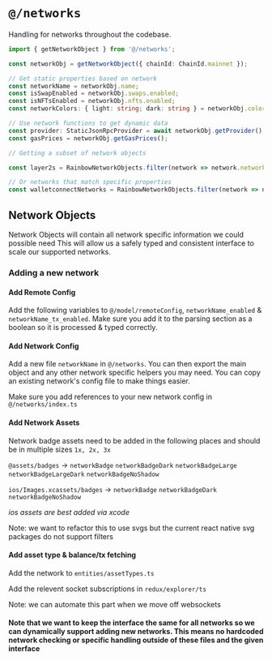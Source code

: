 # `@/networks`

Handling for networks throughout the codebase.

```typescript
import { getNetworkObject } from '@/networks';

const networkObj = getNetworkObject({ chainId: ChainId.mainnet });

// Get static properties based on network
const networkName = networkObj.name;
const isSwapEnabled = networkObj.swaps.enabled;
const isNFTsEnabled = networkObj.nfts.enabled;
const networkColors: { light: string; dark: string } = networkObj.colors;

// Use network functions to get dynamic data
const provider: StaticJsonRpcProvider = await networkObj.getProvider();
const gasPrices = networkObj.getGasPrices();

// Getting a subset of network objects

const layer2s = RainbowNetworkObjects.filter(network => network.networkType === 'layer2');

// Or networks that match specific properties
const walletconnectNetworks = RainbowNetworkObjects.filter(network => network.features.walletconnect).map(network => network.value);
```

## Network Objects

Network Objects will contain all network specific information we could possible need
This will allow us a safely typed and consistent interface to scale our supported networks.

### Adding a new network

#### Add Remote Config

Add the following variables to `@/model/remoteConfig`, `networkName_enabled` & `networkName_tx_enabled`. Make sure you add it to the parsing section as a boolean so it is processed & typed correctly.

#### Add Network Config

Add a new file `networkName` in `@/networks`. You can then export the main object and any other network specific helpers you may need. You can copy an existing network's config file to make things easier.

Make sure you add references to your new network config in `@/networks/index.ts`

#### Add Network Assets

Network badge assets need to be added in the following places and should be in multiple sizes `1x, 2x, 3x`

`@assets/badges` -> `networkBadge` `networkBadgeDark` `networkBadgeLarge` `networkBadgeLargeDark` `networkBadgeNoShadow`

`ios/Images.xcassets/badges` -> `networkBadge` `networkBadgeDark` `networkBadgeNoShadow`

_ios assets are best added via xcode_

Note: we want to refactor this to use svgs but the current react native svg packages do not support filters

#### Add asset type & balance/tx fetching

Add the network to `entities/assetTypes.ts`

Add the relevent socket subscriptions in `redux/explorer/ts`

Note: we can automate this part when we move off websockets

#### Note that we want to keep the interface the same for all networks so we can dynamically support adding new networks. This means no hardcoded network checking or specific handling outside of these files and the given interface
